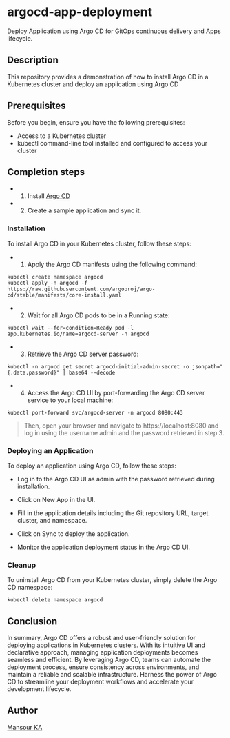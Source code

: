 # argocd-app-deployment
Deploy Application using Argo CD for GitOps continuous delivery and Apps lifecycle.


## Description
This repository provides a demonstration of how to install Argo CD in a Kubernetes cluster and deploy an application using Argo CD

## Prerequisites
Before you begin, ensure you have the following prerequisites:

- Access to a Kubernetes cluster
- kubectl command-line tool installed and configured to access your cluster

## Completion steps
- 1. Install [Argo CD](https://argo-cd.readthedocs.io/en/stable/getting_started/)
- 2. Create a sample application and sync it.


### Installation
To install Argo CD in your Kubernetes cluster, follow these steps:

- 1. Apply the Argo CD manifests using the following command:     
 ```
kubectl create namespace argocd
kubectl apply -n argocd -f https://raw.githubusercontent.com/argoproj/argo-cd/stable/manifests/core-install.yaml
```
 
- 2. Wait for all Argo CD pods to be in a Running state:
```
kubectl wait --for=condition=Ready pod -l app.kubernetes.io/name=argocd-server -n argocd
```

- 3. Retrieve the Argo CD server password:
```
kubectl -n argocd get secret argocd-initial-admin-secret -o jsonpath="{.data.password}" | base64 --decode
```

- 4. Access the Argo CD UI by port-forwarding the Argo CD server service to your local machine:
```
kubectl port-forward svc/argocd-server -n argocd 8080:443
```

> Then, open your browser and navigate to https://localhost:8080 and log in using the username admin and the password retrieved in step 3.

### Deploying an Application
To deploy an application using Argo CD, follow these steps:

- Log in to the Argo CD UI as admin with the password retrieved during installation.

- Click on New App in the UI.

- Fill in the application details including the Git repository URL, target cluster, and namespace.

- Click on Sync to deploy the application.

- Monitor the application deployment status in the Argo CD UI.

### Cleanup
To uninstall Argo CD from your Kubernetes cluster, simply delete the Argo CD namespace:
```
kubectl delete namespace argocd
```


## Conclusion

In summary, Argo CD offers a robust and user-friendly solution for deploying applications in Kubernetes clusters. With its intuitive UI and declarative approach, managing application deployments becomes seamless and efficient. By leveraging Argo CD, teams can automate the deployment process, ensure consistency across environments, and maintain a reliable and scalable infrastructure. Harness the power of Argo CD to streamline your deployment workflows and accelerate your development lifecycle.

## Author
[Mansour KA](https://github.com/mansourka06)
